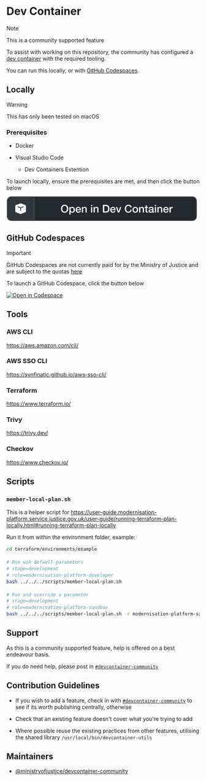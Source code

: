 # Dev Container

> [!NOTE]
> This is a community supported feature

To assist with working on this repository, the community has configured a [dev container](https://containers.dev/) with the required tooling.

You can run this locally, or with [GitHub Codespaces](https://docs.github.com/en/codespaces/overview).

## Locally

> [!WARNING]  
> This has only been tested on macOS

### Prerequisites

- Docker

- Visual Studio Code

  - Dev Containers Extention

To launch locally, ensure the prerequisites are met, and then click the button below

[![Open in Dev Container](https://raw.githubusercontent.com/ministryofjustice/.devcontainer/refs/heads/main/contrib/badge.svg)](https://vscode.dev/redirect?url=vscode://ms-vscode-remote.remote-containers/cloneInVolume?url=https://github.com/ministryofjustice/modernisation-platform-environments)

## GitHub Codespaces

> [!IMPORTANT]  
> GitHub Codespaces are not currently paid for by the Ministry of Justice and are subject to the quotas [here](https://docs.github.com/en/billing/managing-billing-for-your-products/managing-billing-for-github-codespaces/about-billing-for-github-codespaces#monthly-included-storage-and-core-hours-for-personal-accounts)

To launch a GitHub Codespace, click the button below

[![Open in Codespace](https://github.com/codespaces/badge.svg)](https://codespaces.new/ministryofjustice/modernisation-platform-environments)

## Tools

### AWS CLI

<https://aws.amazon.com/cli/>

### AWS SSO CLI

<https://synfinatic.github.io/aws-sso-cli/>

### Terraform

<https://www.terraform.io/>

### Trivy

<https://trivy.dev/>

### Checkov

<https://www.checkov.io/>

## Scripts

### `member-local-plan.sh`

This is a helper script for <https://user-guide.modernisation-platform.service.justice.gov.uk/user-guide/running-terraform-plan-locally.html#running-terraform-plan-locally>

Run it from within the environment folder, example:

```bash
cd terraform/environments/example

# Run wih default parameters
# stage=development
# role=modernisation-platform-developer
bash ../../../scripts/member-local-plan.sh

# Run and override a parameter
# stage=development
# role=modernisation-platform-sandbox
bash ../../../scripts/member-local-plan.sh -r modernisation-platform-sandbox
```

## Support

As this is a community supported feature, help is offered on a best endeavour basis.

If you do need help, please post in [`#devcontainer-community`](https://moj.enterprise.slack.com/archives/C06DZ4F04JZ)

## Contribution Guidelines

- If you wish to add a feature, check in with [`#devcontainer-community`](https://moj.enterprise.slack.com/archives/C06DZ4F04JZ) to see if its worth publishing centrally, otherwise

- Check that an existing feature doesn't cover what you're trying to add

- Where possible reuse the existing practices from other features, utilising the shared library `/usr/local/bin/devcontainer-utils`

## Maintainers

- [@ministryofjustice/devcontainer-community](https://github.com/orgs/ministryofjustice/teams/devcontainer-community)
